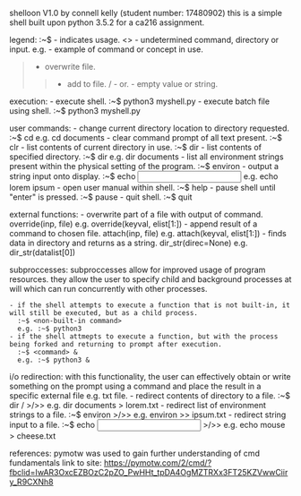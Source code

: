 shelloon V1.0 by connell kelly (student number: 17480902)
this is a simple shell built upon python 3.5.2 for a ca216 assignment.

legend:
:~$ - indicates usage.
<> - undetermined command, directory or input.
e.g. - example of command or concept in use.
> - overwrite file.
>> - add to file.
/ - or.
<none> - empty value or string.

execution:
	- execute shell.
	  :~$ python3 myshell.py
	- execute batch file using shell.
	  :~$ python3 myshell.py <filename>


user commands:
	- change current directory location to directory requested.
	  :~$ cd <directory>
	  e.g. cd documents
	- clear command prompt of all text present.
	  :~$ clr
	- list contents of current directory in use.
	  :~$ dir
	- list contents of specified directory.
	  :~$ dir <directory>
	  e.g. dir documents
	- list all environment strings present within the physical setting of the program.
	  :~$ environ
	- output a string input onto display.
	  :~$ echo <input>
	  e.g. echo lorem ipsum
	- open user manual within shell.
	  :~$ help
	- pause shell until "enter" is pressed.
	  :~$ pause
	- quit shell.
	  :~$ quit

external functions:
	- overwrite part of a file with output of command.
	  override(inp, file)
	  e.g. override(keyval, elist[1:])
	- append result of a command to chosen file.
	  attach(inp, file)
	  e.g. attach(keyval, elist[1:])
	- finds data in directory and returns as a string.
	  dir_str(direc=None)
	  e.g. dir_str(datalist[0])

subproccesses:
	subproccesses allow for improved usage of program resources. they allow the user to specify child and background processes at will which can run concurrently with other processes.
	
	- if the shell attempts to execute a function that is not built-in, it will still be executed, but as a child process.
	  :~$ <non-built-in command> 
	  e.g. :~$ python3	
	- if the shell attmepts to execute a function, but with the process being forked and returning to prompt after execution.
	  :~$ <command> &
	  e.g. :~$ python3 &
	
i/o redirection:
	with this functionality, the user can effectively obtain or write something on the prompt using a command and place the result in a specific external file e.g. txt file.
	- redirect contents of directory to a file.
	  :~$ dir <none>/<directory> >/>> <filename>
	  e.g. dir documents > lorem.txt
	- redirect list of environment strings to a file.
	  :~$ environ >/>> <filename>
	  e.g. environ >> ipsum.txt
	- redirect string input to a file.
	  :~$ echo <input> >/>> <filename>
	  e.g. echo mouse > cheese.txt

references:
pymotw was used to gain further understanding of cmd fundamentals
link to site: https://pymotw.com/2/cmd/?fbclid=IwAR3OxcEZBOzC2pZO_PwHHt_tpDA4OgMZTRXx3FT25KZVwwCiiry_R9CXNh8
